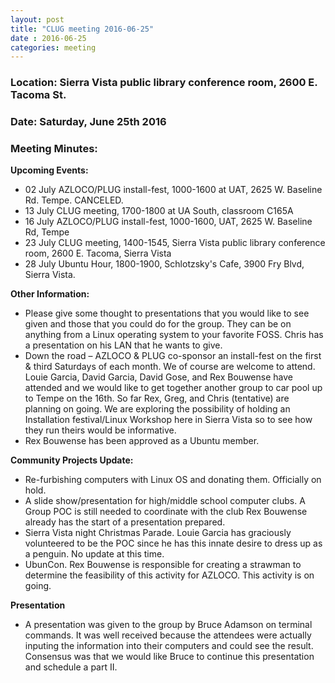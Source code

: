 ```yaml
---
layout: post
title: "CLUG meeting 2016-06-25"
date : 2016-06-25
categories: meeting
---
```

### Location: Sierra Vista public library conference room, 2600 E. Tacoma St.

### Date: Saturday, June 25th 2016

### Meeting Minutes:

**Upcoming Events:**

 * 02 July AZLOCO/PLUG install-fest, 1000-1600 at UAT, 2625 W. Baseline Rd. Tempe.  CANCELED.
 * 13 July CLUG meeting, 1700-1800 at UA South, classroom C165A
 * 16 July AZLOCO/PLUG install-fest, 1000-1600, UAT, 2625 W. Baseline Rd, Tempe
 * 23 July CLUG meeting, 1400-1545, Sierra Vista public library conference room, 2600 E. Tacoma, Sierra Vista
 * 28 July Ubuntu Hour, 1800-1900, Schlotzsky's Cafe, 3900 Fry Blvd, Sierra Vista.
 
**Other Information:**

 * Please give some thought to presentations that you would like to see given and those that you could do for the group.  They can be on anything from a Linux operating system to your favorite FOSS.  Chris has a presentation on his LAN that he wants to give.  
 * Down the road – AZLOCO & PLUG co-sponsor an install-fest on the first & third Saturdays of each month.  We of course are welcome to attend.  Louie Garcia, David Garcia, David Gose, and Rex Bouwense have attended and we would like to get together another group to car pool up to Tempe on the 16th.  So far Rex, Greg, and Chris (tentative) are planning on going.  We are exploring the possibility of holding an Installation festival/Linux Workshop here in Sierra Vista so to see how they run theirs would be informative.
 * Rex Bouwense has been approved as a Ubuntu member.
  
**Community Projects Update:**

 * Re-furbishing computers with Linux OS and donating them.  Officially on hold.
 * A slide show/presentation for high/middle school computer clubs.  A Group POC is still needed to coordinate with the club Rex Bouwense already has the start of a presentation prepared. 
 * Sierra Vista night Christmas Parade.  Louie Garcia has graciously volunteered to be the POC since he has this innate desire to dress up as a penguin.  No update at this time.
 * UbunCon. Rex Bouwense is responsible for creating a strawman to determine the feasibility of this activity for AZLOCO.  This activity is on going.

**Presentation**

 * A presentation was given to the group by Bruce Adamson on terminal commands.  It was well received because the attendees were actually inputing the information into their computers and could see the result.  Consensus was that we would like Bruce to continue this presentation and schedule a part II.
  
